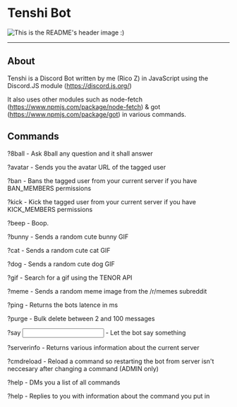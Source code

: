 # Tenshi Bot

![This is the README's header image :)](https://i.imgur.com/RYIJiwG.png)
<hr>


## About
Tenshi is a Discord Bot written by me (Rico Z) in JavaScript using the Discord.JS module (https://discord.js.org/)

It also uses other modules such as node-fetch (https://www.npmjs.com/package/node-fetch) & got (https://www.npmjs.com/package/got) in various commands.


## Commands

?8ball - Ask 8ball any question and it shall answer

?avatar <user> - Sends you the avatar URL of the tagged user
  
?ban <user> - Bans the tagged user from your current server if you have BAN_MEMBERS permissions
  
?kick <user> - Kick the tagged user from your current server if you have KICK_MEMBERS permissions
  
?beep - Boop.

?bunny - Sends a random cute bunny GIF

?cat - Sends a random cute cat GIF

?dog - Sends a random cute dog GIF

?gif <searchterm> - Search for a gif using the TENOR API
  
?meme - Sends a random meme image from the /r/memes subreddit

?ping - Returns the bots latence in ms

?purge <amount> - Bulk delete between 2 and 100 messages
  
?say <input> - Let the bot say something

?serverinfo - Returns various information about the current server

?cmdreload <command> - Reload a command so restarting the bot from server isn't neccesary after changing a command (ADMIN only)

?help - DMs you a list of all commands

?help <command> - Replies to you with information about the command you put in
